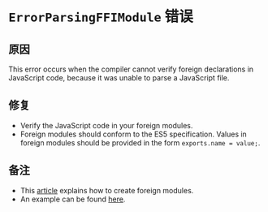 # `ErrorParsingFFIModule` 错误

## 原因

This error occurs when the compiler cannot verify foreign declarations in JavaScript code,
because it was unable to parse a JavaScript file.

## 修复

- Verify the JavaScript code in your foreign modules.
- Foreign modules should conform to the ES5 specification. Values in foreign modules should be provided in the form `exports.name = value;`.

## 备注

- This [article](../guides/FFI.md) explains how to create foreign modules.
- An example can be found [here](https://github.com/purescript/purescript-eff/blob/v1.0.0/src/Control/Monad/Eff.js).
